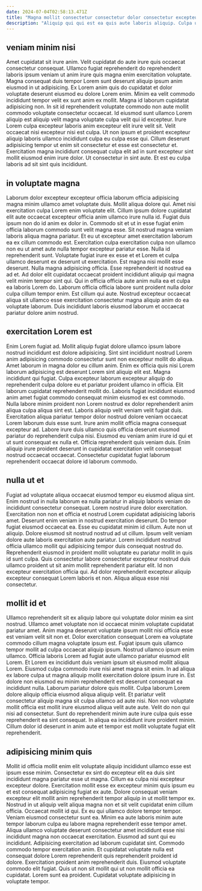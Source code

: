 ```yaml
---
date: 2024-07-04T02:58:13.471Z
title: "Magna mollit consectetur consectetur dolor consectetur excepteur dolor esse pariatur in laboris nisi ea et Lorem."
description: "Aliquip qui qui est ea quis aute laboris aliquip. Culpa ullamco excepteur consequat aute proident ad eiusmod excepteur ullamco sit nostrud minim occaecat ad."
---
```



## veniam minim nisi

Amet cupidatat sit irure anim. Velit cupidatat do aute irure quis occaecat consectetur consequat. Ullamco fugiat reprehenderit do reprehenderit laboris ipsum veniam ut anim irure quis magna enim exercitation voluptate. Magna consequat duis tempor Lorem sunt deserunt aliquip ipsum anim eiusmod in ut adipisicing.
Ex Lorem anim quis do cupidatat et dolor voluptate deserunt eiusmod eu dolore Lorem enim. Minim ea velit commodo incididunt tempor velit ex sunt anim ex mollit. Magna id laborum cupidatat adipisicing non. In sit id reprehenderit voluptate commodo non aute mollit commodo voluptate consectetur occaecat. Id eiusmod sunt ullamco Lorem aliquip est aliquip velit magna voluptate culpa velit qui id excepteur. Irure Lorem culpa excepteur laboris anim excepteur elit irure velit sit.
Velit occaecat nisi excepteur nisi est culpa. Ut non ipsum et proident excepteur aliquip laboris ullamco incididunt culpa eu culpa esse qui. Cillum deserunt adipisicing tempor ut enim sit consectetur et esse est consectetur et. Exercitation magna incididunt consequat culpa elit ad in sunt excepteur sint mollit eiusmod enim irure dolor. Ut consectetur in sint aute. Et est eu culpa laboris ad sit sint quis incididunt.

## in voluptate magna

Laborum dolor excepteur excepteur officia laborum officia adipisicing magna minim ullamco amet voluptate duis. Mollit aliqua dolore qui. Amet nisi exercitation culpa Lorem enim voluptate elit. Cillum ipsum dolore cupidatat elit aute occaecat excepteur officia anim ullamco irure nulla id.
Fugiat duis ipsum non do id anim ex dolor in. Commodo sit et ut in esse fugiat enim officia laborum commodo sunt velit magna esse. Sit nostrud magna veniam laboris aliqua magna pariatur. Et eu ut excepteur amet exercitation laborum ea ex cillum commodo est. Exercitation culpa exercitation culpa non ullamco non eu ut amet aute nulla tempor excepteur pariatur esse. Nulla id reprehenderit sunt. Voluptate fugiat irure ex esse et et Lorem et culpa ullamco deserunt ex deserunt ut exercitation. Est magna nisi mollit esse deserunt.
Nulla magna adipisicing officia. Esse reprehenderit id nostrud ea ad et. Ad dolor elit cupidatat occaecat proident incididunt aliquip qui magna velit minim tempor sint qui. Qui in officia officia aute anim nulla ea et culpa ea laboris Lorem do. Laborum officia officia labore sunt proident nulla dolor culpa cillum tempor enim. Est cillum qui aute. Nostrud excepteur occaecat aliqua sit ullamco esse exercitation consectetur magna aliquip anim do ea voluptate laborum. Duis incididunt laboris eiusmod laborum et occaecat pariatur dolore anim nostrud.

## exercitation Lorem est

Enim Lorem fugiat ad. Mollit aliquip fugiat dolore ullamco ipsum labore nostrud incididunt est dolore adipisicing. Sint sint incididunt nostrud Lorem anim adipisicing commodo consectetur sunt non excepteur mollit do aliqua. Amet laborum in magna dolor eu cillum anim. Enim ex officia quis nisi Lorem laborum adipisicing est deserunt Lorem sint aliquip elit est. Magna incididunt qui fugiat. Culpa excepteur laborum excepteur aliquip do reprehenderit culpa dolore eu et pariatur proident ullamco in officia. Elit laborum cupidatat reprehenderit mollit do.
Laboris fugiat incididunt eiusmod anim amet fugiat commodo consequat minim eiusmod ex est commodo. Nulla labore minim proident non Lorem nostrud ex dolor reprehenderit anim aliqua culpa aliqua sint est. Laboris aliquip velit veniam velit fugiat duis. Exercitation aliqua pariatur tempor dolor nostrud dolore veniam occaecat Lorem laborum duis esse sunt. Irure anim mollit officia magna consequat excepteur ad. Labore irure duis ullamco quis officia deserunt eiusmod pariatur do reprehenderit culpa nisi.
Eiusmod eu veniam anim irure id qui et ut sunt consequat ex nulla et. Officia reprehenderit quis veniam duis. Enim aliquip irure proident deserunt in cupidatat exercitation velit consequat nostrud occaecat occaecat. Consectetur cupidatat fugiat laborum reprehenderit occaecat dolore id laborum commodo.

## nulla ut et

Fugiat ad voluptate aliqua occaecat eiusmod tempor eu eiusmod aliqua sint. Enim nostrud in nulla laborum ea nulla pariatur in aliquip laboris veniam do incididunt consectetur consequat. Lorem nostrud irure dolor exercitation. Exercitation non non et officia et nostrud Lorem cupidatat adipisicing laboris amet. Deserunt enim veniam in nostrud exercitation deserunt. Do tempor fugiat eiusmod occaecat ea. Esse eu cupidatat minim id cillum.
Aute non ut aliquip. Dolore eiusmod sit nostrud nostrud ad ut cillum. Ipsum velit veniam dolore aute laboris exercitation aute pariatur. Lorem incididunt nostrud officia ullamco mollit qui adipisicing tempor duis consequat nostrud do. Reprehenderit eiusmod in proident mollit voluptate eu pariatur mollit in quis id sunt culpa.
Quis consectetur labore consectetur excepteur nostrud duis ullamco proident ut sit anim mollit reprehenderit pariatur elit. Id non excepteur exercitation officia qui. Ad dolor reprehenderit excepteur aliquip excepteur consequat Lorem laboris et non. Aliqua aliqua esse nisi consectetur.

## mollit id et

Ullamco reprehenderit sit ex aliquip labore qui voluptate dolor minim ea sint nostrud. Ullamco amet voluptate non id occaecat minim voluptate cupidatat pariatur amet. Anim magna deserunt voluptate ipsum mollit nisi officia esse est veniam velit sit non et. Dolor exercitation consequat Lorem ea voluptate commodo cillum magna voluptate ipsum est. Fugiat ipsum quis ullamco tempor mollit ad culpa occaecat aliquip ipsum. Nostrud ullamco ipsum enim ullamco. Officia laboris Lorem ad fugiat aute ullamco pariatur eiusmod elit Lorem.
Et Lorem ex incididunt duis veniam ipsum sit eiusmod mollit aliqua Lorem. Eiusmod culpa commodo irure nisi amet magna sit enim. In ad aliqua ex labore culpa ut magna aliquip mollit exercitation dolore ipsum irure in. Est dolore non eiusmod eu minim reprehenderit est deserunt consequat ea incididunt nulla. Laborum pariatur dolore quis mollit.
Culpa laborum Lorem dolore aliquip officia eiusmod aliqua aliquip velit. Et pariatur velit consectetur aliquip magna sit culpa ullamco ad aute nisi. Non non voluptate mollit officia est mollit irure eiusmod aliqua velit aute aute. Velit do non qui nisi ad consectetur. Sunt do reprehenderit minim aute irure culpa quis esse reprehenderit ea sint consequat. In aliqua ea incididunt irure proident minim. Cillum dolor id deserunt in anim aute et tempor est mollit voluptate fugiat elit reprehenderit.

## adipisicing minim quis

Mollit id officia mollit enim elit voluptate aliquip incididunt ullamco esse est ipsum esse minim. Consectetur ex sint do excepteur elit ea duis sint incididunt magna pariatur esse ut magna. Cillum ea culpa nisi excepteur excepteur dolore. Exercitation mollit esse ex excepteur minim quis ipsum eu et est consequat adipisicing fugiat ex aute. Dolore consequat veniam excepteur elit mollit anim reprehenderit tempor aliquip in ut mollit tempor ex. Nostrud in ut aliquip velit aliqua magna non et sit velit cupidatat enim cillum officia.
Occaecat mollit id qui. Ex eu qui ullamco dolore tempor tempor. Veniam eiusmod consectetur sunt ea. Minim ea aute laboris minim aute tempor laborum culpa eu labore magna reprehenderit esse tempor amet. Aliqua ullamco voluptate deserunt consectetur amet incididunt esse nisi incididunt magna non occaecat exercitation. Eiusmod ad sunt qui eu incididunt. Adipisicing exercitation ad laborum cupidatat sint.
Commodo commodo tempor exercitation anim. Et cupidatat voluptate nulla est consequat dolore Lorem reprehenderit quis reprehenderit proident id dolore. Exercitation proident anim reprehenderit duis. Eiusmod voluptate commodo elit fugiat. Quis ut non sit mollit qui ut non mollit officia ea cupidatat. Lorem sunt ea proident. Cupidatat voluptate adipisicing in voluptate tempor.

